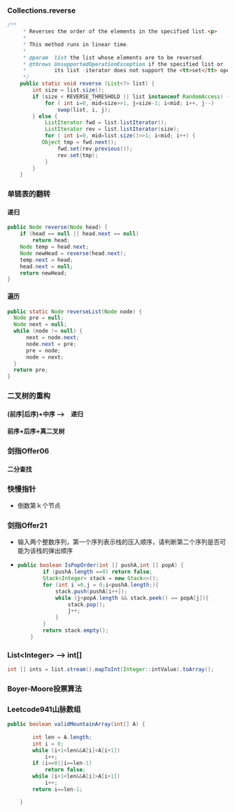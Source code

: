 ### Collections.reverse

```java
/**
     * Reverses the order of the elements in the specified list.<p>
     *
     * This method runs in linear time.
     *
     * @param  list the list whose elements are to be reversed.
     * @throws UnsupportedOperationException if the specified list or
     *         its list -iterator does not support the <tt>set</tt> operation.
     */
    public static void reverse (List<?> list) {
        int size = list.size();
        if (size < REVERSE_THRESHOLD || list instanceof RandomAccess) {
            for ( int i=0, mid=size>>1, j=size-1; i<mid; i++, j--)
                swap(list, i, j);
        } else {
            ListIterator fwd = list.listIterator();
            ListIterator rev = list.listIterator(size);
            for ( int i=0, mid=list.size()>>1; i<mid; i++) {
           Object tmp = fwd.next();
                fwd.set(rev.previous());
                rev.set(tmp);
            }
        }
    }
```



### 单链表的翻转

#### 递归

```java
public Node reverse(Node head) {
    if (head == null || head.next == null)
        return head;
    Node temp = head.next;
    Node newHead = reverse(head.next);
    temp.next = head;
    head.next = null;
    return newHead;
}
```



#### 遍历

```java
public static Node reverseList(Node node) {
  Node pre = null;
  Node next = null;
  while (node != null) {
      next = node.next;
      node.next = pre;
      pre = node;
      node = next;
  }
  return pre;
}
```



### 二叉树的重构

#### (前序|后序)+中序  -->　递归

#### 前序+后序+真二叉树



### 剑指Offer06

#### 二分查找



### 快慢指针

- 倒数第ｋ个节点



### 剑指Offer21

- 输入两个整数序列，第一个序列表示栈的压入顺序，请判断第二个序列是否可能为该栈的弹出顺序

- ```java
  public boolean IsPopOrder(int [] pushA,int [] popA) {
          if (pushA.length ==0) return false;
          Stack<Integer> stack = new Stack<>();
          for (int i =0,j = 0;i<pushA.length;){
              stack.push(pushA[i++]);
              while (j<popA.length && stack.peek() == popA[j]){
                  stack.pop();
                  j++;
              }
          }
          return stack.empty();
      }
  ```



### List\<Integer> -->  int[] 

```java
int [] ints = list.stream().mapToInt(Integer::intValue).toArray();
```



### Boyer-Moore投票算法

### Leetcode941山脉数组

```java
public boolean validMountainArray(int[] A) {
        
        int len = A.length;
        int i = 0;
        while (i+1<len&&A[i]<A[i+1])
            i++;
        if (i==0||i==len-1)
            return false;
        while (i+1<len&&A[i]>A[i+1])
            i++;
        return i==len-1;

    }
```

